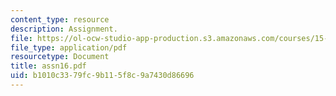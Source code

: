 ```yaml
---
content_type: resource
description: Assignment.
file: https://ol-ocw-studio-app-production.s3.amazonaws.com/courses/15-988-system-dynamics-self-study-fall-1998-spring-1999/b1010c3379fc9b115f8c9a7430d86696_assn16.pdf
file_type: application/pdf
resourcetype: Document
title: assn16.pdf
uid: b1010c33-79fc-9b11-5f8c-9a7430d86696
---
```

